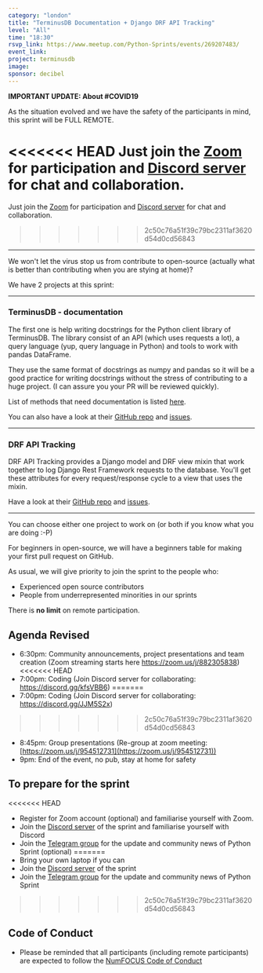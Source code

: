 ```yaml
---
category: "london"
title: "TerminusDB Documentation + Django DRF API Tracking"
level: "All"
time: "18:30"
rsvp_link: https://www.meetup.com/Python-Sprints/events/269207483/
event_link:
project: terminusdb
image:
sponsor: decibel
---
```


**IMPORTANT UPDATE: About #COVID19**

As the situation evolved and we have the safety of the participants in mind, this sprint will be FULL REMOTE.

<<<<<<< HEAD
Just join the [Zoom](https://zoom.us/j/882305838) for participation and [Discord server](https://discord.gg/kfsVBB6) for chat and collaboration.
=======
Just join the [Zoom](https://zoom.us/j/882305838) for participation and [Discord server](https://discord.gg/JJM5S2x) for chat and collaboration.
>>>>>>> 2c50c76a51f39c79bc2311af3620d54d0cd56843

------------------

We won't let the virus stop us from contribute to open-source (actually what is better than contributing when you are stying at home)?

We have 2 projects at this sprint:

--------------------

### TerminusDB - documentation

The first one is help writing docstrings for the Python client library of TerminusDB. The library consist of an API (which uses requests a lot), a query language (yup, query language in Python) and tools to work with pandas DataFrame.

They use the same format of docstrings as numpy and pandas so it will be a good practice for writing docstrings without the stress of contributing to a huge project. (I can assure you your PR will be reviewed quickly).

List of methods that need documentation is listed [here](https://github.com/terminusdb/documentation-sprint).

You can also have a look at their [GitHub repo](https://github.com/terminusdb/terminus-client-python) and [issues](https://github.com/terminusdb/terminus-client-python/issues).

--------------------

### DRF API Tracking

DRF API Tracking provides a Django model and DRF view mixin that work together to log Django Rest Framework requests to the database. You'll get these attributes for every request/response cycle to a view that uses the mixin.

Have a look at their [GitHub repo](https://github.com/lingster/drf-api-tracking) and [issues](https://github.com/lingster/drf-api-tracking/issues).

--------------------

You can choose either one project to work on (or both if you know what you are doing :-P)

For beginners in open-source, we will have a beginners table for making your first pull request on GitHub.

As usual, we will give priority to join the sprint to the people who:

- Experienced open source contributors
- People from underrepresented minorities in our sprints

There is **no limit** on remote participation.

Agenda **Revised**
------

- 6:30pm: Community announcements, project presentations and team creation (Zoom streaming starts here https://zoom.us/j/882305838)
<<<<<<< HEAD
- 7:00pm: Coding (Join Discord server for collaborating: https://discord.gg/kfsVBB6)
=======
- 7:00pm: Coding (Join Discord server for collaborating: https://discord.gg/JJM5S2x)
>>>>>>> 2c50c76a51f39c79bc2311af3620d54d0cd56843
- 8:45pm: Group presentations (Re-group at zoom meeting: [https://zoom.us/j/954512731](https://zoom.us/j/954512731))
- 9pm: End of the event, no pub, stay at home for safety


To prepare for the sprint
---------------------

<<<<<<< HEAD
- Register for Zoom account (optional) and familiarise yourself with Zoom.
- Join the [Discord server](https://discord.gg/kfsVBB6) of the sprint and familiarise yourself with Discord
- Join the [Telegram group](https://t.me/py_sprints) for the update and community news of Python Sprint (optional)
=======
- Bring your own laptop if you can
- Join the [Discord server](https://discord.gg/JJM5S2x) of the sprint
- Join the [Telegram group](https://t.me/py_sprints) for the update and community news of Python Sprint
>>>>>>> 2c50c76a51f39c79bc2311af3620d54d0cd56843

Code of Conduct
---------------

- Please be reminded that all participants (including remote participants) are expected to follow the [NumFOCUS Code of Conduct](https://numfocus.org/code-of-conduct)

